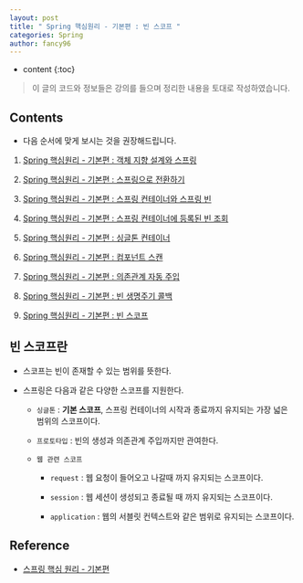 ```yaml
---
layout: post
title: " Spring 핵심원리 - 기본편 : 빈 스코프 "
categories: Spring
author: fancy96
---
```

* content
{:toc}

> 이 글의 코드와 정보들은 강의를 들으며 정리한 내용을 토대로 작성하였습니다.

## Contents

* 다음 순서에 맞게 보시는 것을 권장해드립니다.

1. [Spring 핵심원리 - 기본편 : 객체 지향 설계와 스프링](https://fancy96.github.io/Spring-Core-Principle-1/)

2. [Spring 핵심원리 - 기본편 : 스프링으로 전환하기](https://fancy96.github.io/Spring-Core-Principle-2/)

3. [Spring 핵심원리 - 기본편 : 스프링 컨테이너와 스프링 빈](https://fancy96.github.io/Spring-Core-Principle-4/)

4. [Spring 핵심원리 - 기본편 : 스프링 컨테이너에 등록된 빈 조회](https://fancy96.github.io/Spring-Core-Principle-4-2/)

5. [Spring 핵심원리 - 기본편 : 싱글톤 컨테이너](https://fancy96.github.io/Spring-Core-Principle-5/)

6. [Spring 핵심원리 - 기본편 : 컴포넌트 스캔](https://fancy96.github.io/Spring-Core-Principle-6/)

7. [Spring 핵심원리 - 기본편 : 의존관계 자동 주입](https://fancy96.github.io/Spring-Core-Principle-7/)

8. [Spring 핵심원리 - 기본편 : 빈 생명주기 콜백](https://fancy96.github.io/Spring-Core-Principle-8/)

9. [Spring 핵심원리 - 기본편 : 빈 스코프](https://fancy96.github.io/Spring-Core-Principle-9/)

## 빈 스코프란

* 스코프는 빈이 존재할 수 있는 범위를 뜻한다.

* 스프링은 다음과 같은 다양한 스코프를 지원한다.

    * `싱글톤` :  **기본 스코프**, 스프링 컨테이너의 시작과 종료까지 유지되는 가장 넓은 범위의 스코프이다.

    * `프로토타입` : 빈의 생성과 의존관계 주입까지만 관여한다.

    * `웹 관련 스코프`

        * `request` : 웹 요청이 들어오고 나갈때 까지 유지되는 스코프이다.

        * `session` : 웹 세션이 생성되고 종료될 때 까지 유지되는 스코프이다.

        * `application` : 웹의 서블릿 컨텍스트와 같은 범위로 유지되는 스코프이다.



## Reference

* [스프링 핵심 원리 - 기본편](https://www.inflearn.com/course/%EC%8A%A4%ED%94%84%EB%A7%81-%ED%95%B5%EC%8B%AC-%EC%9B%90%EB%A6%AC-%EA%B8%B0%EB%B3%B8%ED%8E%B8/dashboard)
